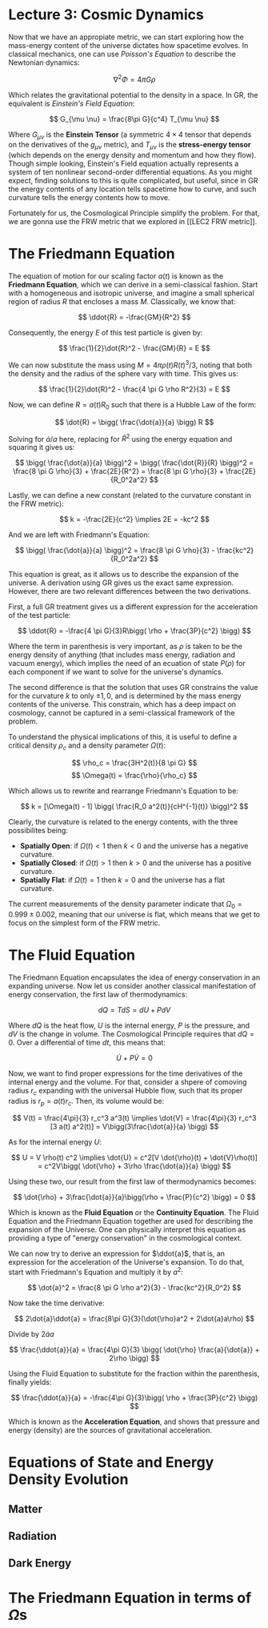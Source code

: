 # Lecture 3: Cosmic Dynamics
Now that we have an appropiate metric, we can start exploring how the mass-energy content of the universe dictates how spacetime evolves. In classical mechanics, one can use *Poisson's Equation* to describe the Newtonian dynamics:

$$
\nabla^2 \Phi = 4 \pi G \rho
$$

Which relates the gravitational potential to the density in a space. In GR, the equivalent is *Einstein's Field Equation*:

$$
G_{\mu \nu} = \frac{8\pi G}{c^4} T_{\mu \nu}
$$

Where $G_{\mu \nu}$ is the **Einstein Tensor** (a symmetric $4 \times 4$ tensor that depends on the derivatives of the $g_{\mu \nu}$ metric), and $T_{\mu \nu}$ is the **stress-energy tensor** (which depends on the energy density and momentum and how they flow). Though simple looking, Einstein's Field equation actually represents a system of ten nonlinear second-order differential equations. As you might expect, finding solutions to this is quite complicated, but useful, since in GR the energy contents of any location tells spacetime how to curve, and such curvature tells the energy contents how to move.

Fortunately for us, the Cosmological Principle simplify the problem. For that, we are gonna use the FRW metric that we explored in [[LEC2 FRW metric]].

# The Friedmann Equation
The equation of motion for our scaling factor $a(t)$ is known as the **Friedmann Equation**, which we can derive in a semi-classical fashion. Start with a homogeneous and isotropic universe, and imagine a small spherical region of radius $R$ that encloses a mass $M$. Classically, we know that:

$$
\ddot{R} = -\frac{GM}{R^2}
$$

Consequently, the energy $E$ of this test particle is given by:

$$
\frac{1}{2}\dot{R}^2 - \frac{GM}{R} = E
$$

We can now substitute the mass using $M = 4\pi \rho(t) R(t)^3 / 3$, noting that both the density and the radius of the sphere vary with time. This gives us:

$$
\frac{1}{2}\dot{R}^2 - \frac{4 \pi G \rho R^2}{3} = E
$$

Now, we can define $R = a(t)R_0$ such that there is a Hubble Law of the form:

$$
\dot{R} = \bigg( \frac{\dot{a}}{a} \bigg) R
$$

Solving for $\dot{a}/a$ here, replacing for $\dot{R}^2$ using the energy equation and squaring it gives us:

$$
\bigg( \frac{\dot{a}}{a} \bigg)^2 = \bigg( \frac{\dot{R}}{R} \bigg)^2 = \frac{8 \pi G \rho}{3} + \frac{2E}{R^2} = \frac{8 \pi G \rho}{3} + \frac{2E}{R_0^2a^2}
$$

Lastly, we can define a new constant (related to the curvature constant in the FRW metric):

$$
k = -\frac{2E}{c^2} \implies 2E = -kc^2
$$

And we are left with Friedmann's Equation:

$$
\bigg( \frac{\dot{a}}{a} \bigg)^2 = \frac{8 \pi G \rho}{3} - \frac{kc^2}{R_0^2a^2}
$$

This equation is great, as it allows us to describe the expansion of the universe. A derivation using GR gives us the exact same expression. However, there are two relevant differences between the two derivations.

First, a full GR treatment gives us a different expression for the acceleration of the test particle:

$$
\ddot{R} = -\frac{4 \pi G}{3}R\bigg( \rho + \frac{3P}{c^2} \bigg)
$$

Where the term in parenthesis is very important, as $\rho$ is taken to be the energy density of anything (that includes mass energy, radiation and vacuum energy), which implies the need of an ecuation of state $P(\rho)$ for each component if we want to solve for the universe's dynamics. 

The second difference is that the solution that uses GR constrains the value for the curvature $k$ to only $\pm 1, 0$, and is determined by the mass energy contents of the universe. This constrain, which has a deep impact on cosmology, cannot be captured in a semi-classical framework of the problem. 

To understand the physical implications of this, it is useful to define a critical density $\rho_c$ and a density parameter $\Omega(t)$:

$$
\rho_c = \frac{3H^2(t)}{8 \pi G}
$$
$$
\Omega(t) = \frac{\rho}{\rho_c}
$$

Which allows us to rewrite and rearrange Friedmann's Equation to be:

$$
k = [\Omega(t) - 1] \bigg( \frac{R_0 a^2(t)}{cH^{-1}(t)} \bigg)^2
$$

Clearly, the curvature is related to the energy contents, with the three possibilites being:

- **Spatially Open**: if $\Omega(t) < 1$ then $k<0$ and the universe has a negative curvature.
- **Spatially Closed**: if $\Omega(t) > 1$ then $k>0$ and the universe has a positive curvature.
- **Spatially Flat**: if $\Omega(t) = 1$ then $k=0$ and the universe has a flat curvature.

The current measurements of the density parameter indicate that $\Omega_0 = 0.999 \pm 0.002$, meaning that our universe is flat, which means that we get to focus on the simplest form of the FRW metric.

# The Fluid Equation
The Friedmann Equation encapsulates the idea of energy conservation in an expanding universe. Now let us consider another classical manifestation of energy conservation, the first law of thermodynamics:

$$
dQ = TdS = dU + PdV
$$

Where $dQ$ is the heat flow, $U$ is the internal energy, $P$ is the pressure, and $dV$ is the change in volume. The Cosmological Principle requires that $dQ = 0$. Over a differential of time $dt$, this means that:

$$
\dot{U} + P\dot{V} = 0
$$

Now, we want to find proper expressions for the time derivatives of the internal energy and the volume. For that, consider a shpere of comoving radius $r_c$ expanding with the universal Hubble flow, such that its proper radius is $r_p = a(t)r_c$. Then, its volume would be:

$$
V(t) = \frac{4\pi}{3} r_c^3 a^3(t) \implies \dot{V} = \frac{4\pi}{3} r_c^3 [3 a(t) a^2(t)] = V\bigg(3\frac{\dot{a}}{a} \bigg)
$$

As for the internal energy $U$:

$$
U = V \rho(t) c^2 \implies \dot{U} = c^2[V \dot{\rho}(t) + \dot{V}\rho(t)] = c^2V\bigg( \dot{\rho} + 3\rho \frac{\dot{a}}{a} \bigg)
$$

Using these two, our result from the first law of thermodynamics becomes:

$$
\dot{\rho} + 3\frac{\dot{a}}{a}\bigg(\rho + \frac{P}{c^2} \bigg) = 0
$$

Which is known as the **Fluid Equation** or the **Continuity Equation**. The Fluid Equation and the Friedmann Equation together are used for describing the expansion of the Universe. One can physically interpret this equation as providing a type of "energy conservation" in the cosmological context.

We can now try to derive an expression for $\ddot{a}$, that is, an expression for the acceleration of the Universe's expansion. To do that, start with Friedmann's Equation and multiply it by $a^2$:

$$
\dot{a}^2 = \frac{8 \pi G \rho a^2}{3} - \frac{kc^2}{R_0^2}
$$

Now take the time derivative:

$$
2\dot{a}\ddot{a} = \frac{8\pi G}{3}(\dot{\rho}a^2 + 2\dot{a}a\rho)
$$

Divide by $2\dot{a}{a}$

$$
\frac{\ddot{a}}{a} = \frac{4\pi G}{3} \bigg( \dot{\rho} \frac{a}{\dot{a}} + 2\rho \bigg)
$$

Using the Fluid Equation to substitute for the fraction within the parenthesis, finally yields:

$$
\frac{\ddot{a}}{a} = -\frac{4\pi G}{3}\bigg( \rho + \frac{3P}{c^2} \bigg)
$$

Which is known as the **Acceleration Equation**, and shows that pressure and energy (density) are the sources of gravitational acceleration.

# Equations of State and Energy Density Evolution
## Matter
## Radiation
## Dark Energy


# The Friedmann Equation in terms of $\Omega$s